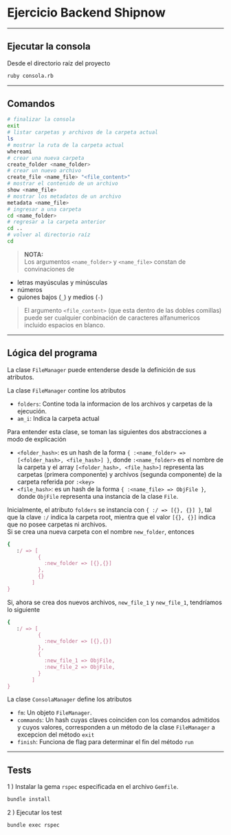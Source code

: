 # Ejercicio Backend Shipnow

---
## Ejecutar la consola
Desde el directorio raíz del proyecto
```sh
ruby consola.rb
``` 

---
## Comandos

```sh
# finalizar la consola
exit
# listar carpetas y archivos de la carpeta actual
ls
# mostrar la ruta de la carpeta actual
whereami
# crear una nueva carpeta
create_folder <name_folder>
# crear un nuevo archivo
create_file <name_file> "<file_content>"
# mostrar el contenido de un archivo
show <name_file>
# mostrar los metadatos de un archivo
metadata <name_file>
# ingresar a una carpeta
cd <name_folder>
# regresar a la carpeta anterior
cd ..
# volver al directorio raíz
cd
```

>__NOTA:__  
Los argumentos `<name_folder>` y `<name_file>` constan de convinaciones de  
- letras mayúsculas y minúsculas
- números
- guiones bajos (`_`) y medios (`-`)  
> El argumento `<file_content>` (que esta dentro de las dobles comillas) puede ser cualquier conbinación de caracteres alfanumericos incluido espacios en blanco.

---
## Lógica del programa
La clase `FileManager` puede entenderse desde la definición de sus atributos.

La clase `FileManager` contine los atributos
- `folders`: Contine toda la informacion de los archivos y carpetas de la ejecución.
- `am_i`: Indica la carpeta actual  

Para entender esta clase, se toman las siguientes dos abstracciones a modo de explicación  
- `<folder_hash>`: es un hash de la forma `{ :<name_folder> => [<folder_hash>, <file_hash>] }`, donde `:<name_folder>` es el nombre de la carpeta y el array `[<folder_hash>, <file_hash>]` representa las carpetas (primera componente) y archivos (segunda componente) de la carpeta referida por `:<key>`
- `<file_hash>`: es un hash de la forma `{ :<name_file> => ObjFile }`, donde `ObjFile` representa una instancia de la clase `File`.


Inicialmente, el atributo `folders` se instancia con `{ :/ => [{}, {}] }`, tal que la clave `:/` indica la carpeta root, mientra que el valor `[{}, {}]` indica que no posee carpetas ni archivos.  
Si se crea una nueva carpeta con el nombre `new_folder`, entonces
```ruby
{
   :/ => [
          {
            :new_folder => [{},{}]
          },
          {}
        ]
}
```

Si, ahora se crea dos nuevos archivos, `new_file_1` y `new_file_1`, tendríamos lo siguiente
```ruby
{
   :/ => [
          {
            :new_folder => [{},{}]
          },
          {
            :new_file_1 => ObjFile,
            :new_file_2 => ObjFile,
          }
        ]
}
```
La clase `ConsolaManager` define los atributos
- `fm`: Un objeto `FileManager`.
- `commands`: Un hash cuyas claves coinciden con los comandos admitidos y cuyos valores, corresponden a un método de la clase `FileManager` a excepcion del método `exit`
- `finish`: Funciona de flag para determinar el fin del método `run`

---
## Tests
1 ) Instalar la gema `rspec` especificada en el archivo `Gemfile`.
```sh
bundle install
```

2 ) Ejecutar los test
```sh
bundle exec rspec
```
